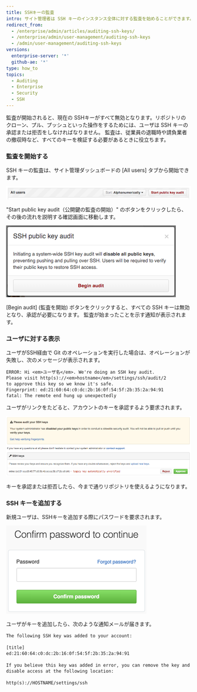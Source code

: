 ```yaml
---
title: SSHキーの監査
intro: サイト管理者は SSH キーのインスタンス全体に対する監査を始めることができます。
redirect_from:
  - /enterprise/admin/articles/auditing-ssh-keys/
  - /enterprise/admin/user-management/auditing-ssh-keys
  - /admin/user-management/auditing-ssh-keys
versions:
  enterprise-server: '*'
  github-ae: '*'
type: how_to
topics:
  - Auditing
  - Enterprise
  - Security
  - SSH
---
```


監査が開始されると、現在の SSHキーがすべて無効となります。リポジトリのクローン、プル、プッシュといった操作をするためには、ユーザは SSH キーの承認または拒否をしなければなりません。 監査は、従業員の退職時や請負業者の撤収時など、すべてのキーを検証する必要があるときに役立ちます。

### 監査を開始する

SSH キーの監査は、サイト管理ダッシュボードの [All users] タブから開始できます。

![公開鍵の監査の開始](/assets/images/enterprise/security/Enterprise-Start-Key-Audit.png)

"Start public key audit（公開鍵の監査の開始）" のボタンをクリックしたら、その後の流れを説明する確認画面に移動します。

![監査の確認](/assets/images/enterprise/security/Enterprise-Begin-Audit.png)

\[Begin audit\] (監査を開始) ボタンをクリックすると、すべての SSH キーは無効となり、承認が必要になります。 監査が始まったことを示す通知が表示されます。

### ユーザに対する表示

ユーザがSSH経由で Git のオペレーションを実行した場合は、オペレーションが失敗し、次のメッセージが表示されます。

```shell
ERROR: Hi <em>ユーザ名</em>. We're doing an SSH key audit.
Please visit http(s)://<em>hostname</em>/settings/ssh/audit/2
to approve this key so we know it's safe.
Fingerprint: ed:21:60:64:c0:dc:2b:16:0f:54:5f:2b:35:2a:94:91
fatal: The remote end hung up unexpectedly
```

ユーザがリンクをたどると、アカウントのキーを承認するよう要求されます。

![キーの監査](/assets/images/enterprise/security/Enterprise-Audit-SSH-Keys.jpg)

キーを承認または拒否したら、今まで通りリポジトリを使えるようになります。

### SSH キーを追加する

新規ユーザは、SSHキーを追加する際にパスワードを要求されます。

![パスワードの確認](/assets/images/help/settings/sudo_mode_popup.png)

ユーザがキーを追加したら、次のような通知メールが届きます。

    The following SSH key was added to your account:
    
    [title]
    ed:21:60:64:c0:dc:2b:16:0f:54:5f:2b:35:2a:94:91
    
    If you believe this key was added in error, you can remove the key and disable access at the following location:
    
    http(s)://HOSTNAME/settings/ssh

